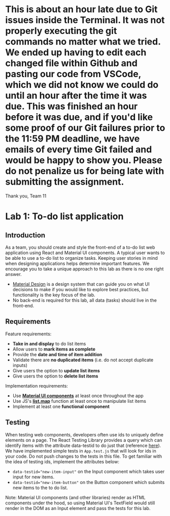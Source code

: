 # This is about an hour late due to Git issues inside the Terminal. It was not properly executing the git commands no matter what we tried. We ended up having to edit each changed file within Github and pasting our code from VSCode, which we did not know we could do until an hour after the time it was due. This was finished an hour before it was due, and if you'd like some proof of our Git failures prior to the 11:59 PM deadline, we have emails of every time Git failed and would be happy to show you. Please do not penalize us for being late with submitting the assignment. 

Thank you,
Team 11



















# Lab 1: To-do list application
## Introduction
As a team, you should create and style the front-end of a to-do list web application using React and Material UI components. A typical user wants to be able to use a to-do list to organize tasks. Keeping user stories in mind when designing applications helps determine important features. We encourage you to take a unique approach to this lab as there is no one right answer. 
- [Material Design](https://material.io/design/introduction) is a design system that can guide you on what UI decisions to make if you would like to explore best practices, but functionality is the key focus of the lab.
- No back-end is required for this lab, all data (tasks) should live in the front-end.


## Requirements
Feature requirements:
+ **Take in and display** to do list items
+ Allow users to **mark items as complete**
+ Provide the **date and time of item addition**
+ Validate there are **no duplicated items** (i.e. do not accept duplicate inputs)
+ Give users the option to **update list items**
+ Give users the option to **delete list items**


Implementation requirements:
+ Use [**Material UI components**](https://material-ui.com/) at least once throughout the app
+ Use JS's [**list.map**](https://developer.mozilla.org/en-US/docs/Web/JavaScript/Reference/Global_Objects/Array/map) function at least once to manipulate list items
+ Implement at least one **functional component**


## Testing
When testing web components, developers often use ids to uniquely define elements on a page. The React Testing Library provides a query which can identify items with the attribute data-testid to do just that (reference [here](https://testing-library.com/docs/queries/bytestid/)). We have implemented simple tests in `App.test.js` that will look for ids in your code. Do not push changes to the tests in this file. To get familiar with the idea of testing ids, implement the attributes below:
+ `data-testid="new-item-input"` on the Input component which takes user input for new items.
+ `data-testid="new-item-button"` on the Button component which submits new items to the to do list.


Note: Material UI components (and other libraries) render as HTML components under the hood, so using Material UI's TextField would still render in the DOM as an Input element and pass the tests for this lab.
